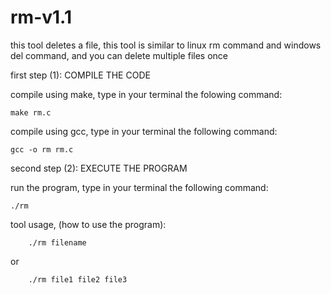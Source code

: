 # rm-v1.1
this tool deletes a file, this tool is similar to linux rm command and windows del command, and you can delete multiple files once

first step (1): COMPILE THE CODE

compile using make, type in your terminal the folowing command:

    make rm.c


compile using gcc, type in your terminal the following command:

    gcc -o rm rm.c


second step (2): EXECUTE THE PROGRAM

run the program, type in your terminal the following command:

    ./rm

tool usage, (how to use the program):


        ./rm filename

or

        ./rm file1 file2 file3




 
